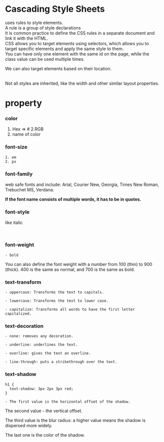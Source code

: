 # Cascading Style Sheets
uses rules to style elements.
<br>
A rule is a group of style declarations
<br>
It is common practice to define the CSS rules in a separate document and link it with the HTML.
<br>
CSS allows you to target elements using selectors, which allows you to target specific elements and apply the same style to them.
<br>
You can have only one element with the same id on the page, while the class value can be used multiple times.

We can also target elements based on their location.

<br>
Not all styles are inherited, like the width and other similar layout properties.
<br>

# property
### color 
 1. Hex => #
 2.RGB
 3. name of color

### font-size
    1. em
    2. px
### font-family
 web safe fonts and include: Arial, Courier New, Georgia, Times New Roman, Trebuchet MS, Verdana.

 **If the font name consists of multiple words, it has to be in quotes.**


 ### font-style  
 like italic

 <br>

 ### font-weight 
    - bold
You can also define the font weight with a number from 100 (thin) to 900 (thick). 400 is the same as normal, and 700 is the same as bold.

### text-transform 
    - uppercase: Transforms the text to capitals.

    - lowercase: Transforms the text to lower case.

    - capitalize: Transforms all words to have the first letter capitalized.

### text-decoration 
    - none: removes any decoration.

    - underline: underlines the text.

    - overline: gives the text an overline.

    - line-through: puts a strikethrough over the text.

### text-shadow 

```
h1 {
  text-shadow: 3px 2px 3px red;
} 
```


    - The first value is the horizontal offset of the shadow.

The second value - the vertical offset.

The third value is the blur radius: a higher value means the shadow is dispersed more widely.

The last one is the color of the shadow.